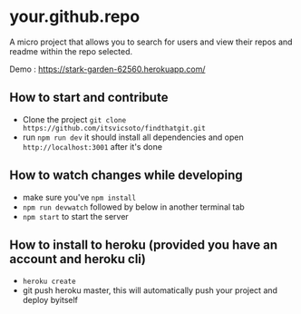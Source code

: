 # your.github.repo

A micro project that allows you to search for users and view their repos and readme within the repo selected.

Demo : https://stark-garden-62560.herokuapp.com/

## How to start and contribute

* Clone the project `git clone https://github.com/itsvicsoto/findthatgit.git`
* run `npm run dev` it should install all dependencies and open `http://localhost:3001` after it's done

## How to watch changes while developing

* make sure you've `npm install`
* `npm run devwatch` followed by below in another terminal tab
* `npm start` to start the server

## How to install to heroku (provided you have an account and heroku cli)

* `heroku create`
* git push heroku master, this will automatically push your project and deploy byitself